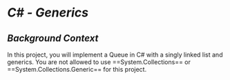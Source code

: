 # ***C# - Generics***
## ***Background Context***
In this project, you will implement a Queue in C# with a singly linked list and generics. You are not allowed to use ==System.Collections== or ==System.Collections.Generic== for this project.

